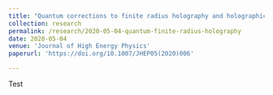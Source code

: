 ```yaml
---
title: "Quantum corrections to finite radius holography and holographic entanglement entropy"
collection: research
permalink: /research/2020-05-04-quantum-finite-radius-holography
date: 2020-05-04
venue: 'Journal of High Energy Physics'
paperurl: 'https://doi.org/10.1007/JHEP05(2020)006'

---
```

<!--excerpt: ''-->
<!--citation: ''-->


Test